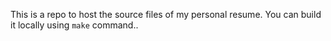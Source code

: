 This is a repo to host the source files of my personal resume. You can build it locally using `make` command..
